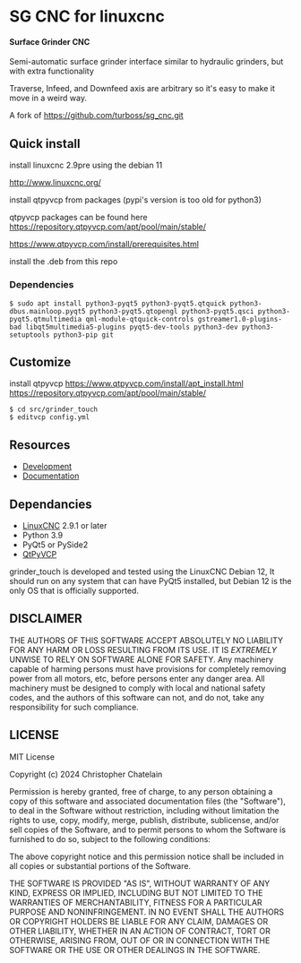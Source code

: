 
# SG CNC for linuxcnc

#### Surface Grinder CNC
Semi-automatic surface grinder interface similar to hydraulic grinders, but with extra functionality

Traverse, Infeed, and Downfeed axis are arbitrary so it's easy to make it move in a weird way.

A fork of https://github.com/turboss/sg_cnc.git


## Quick install

install linuxcnc 2.9pre using the debian 11

http://www.linuxcnc.org/

install qtpyvcp from packages (pypi's version is too old for python3)

qtpyvcp packages can be found here 
https://repository.qtpyvcp.com/apt/pool/main/stable/


https://www.qtpyvcp.com/install/prerequisites.html

install the .deb from this repo

### Dependencies

```
$ sudo apt install python3-pyqt5 python3-pyqt5.qtquick python3-dbus.mainloop.pyqt5 python3-pyqt5.qtopengl python3-pyqt5.qsci python3-pyqt5.qtmultimedia qml-module-qtquick-controls gstreamer1.0-plugins-bad libqt5multimedia5-plugins pyqt5-dev-tools python3-dev python3-setuptools python3-pip git
```

## Customize

install qtpyvcp
https://www.qtpyvcp.com/install/apt_install.html
https://repository.qtpyvcp.com/apt/pool/main/stable/

```
$ cd src/grinder_touch
$ editvcp config.yml
```

## Resources

* [Development](https://github.com/digiexchris/qtpyvcp-grinder-touch)
* [Documentation](https://qtpyvcp.com)


## Dependancies

* [LinuxCNC](https://linuxcnc.org) 2.9.1 or later
* Python 3.9
* PyQt5 or PySide2
* [QtPyVCP](https://qtpyvcp.com/)

grinder_touch is developed and tested using the LinuxCNC Debian 12, It should run on any system that can have PyQt5 installed, but Debian 12 is the only OS
that is officially supported.


## DISCLAIMER

THE AUTHORS OF THIS SOFTWARE ACCEPT ABSOLUTELY NO LIABILITY FOR
ANY HARM OR LOSS RESULTING FROM ITS USE.  IT IS _EXTREMELY_ UNWISE
TO RELY ON SOFTWARE ALONE FOR SAFETY.  Any machinery capable of
harming persons must have provisions for completely removing power
from all motors, etc, before persons enter any danger area.  All
machinery must be designed to comply with local and national safety
codes, and the authors of this software can not, and do not, take
any responsibility for such compliance.

## LICENSE

MIT License

Copyright (c) 2024 Christopher Chatelain

Permission is hereby granted, free of charge, to any person obtaining a copy
of this software and associated documentation files (the "Software"), to deal
in the Software without restriction, including without limitation the rights
to use, copy, modify, merge, publish, distribute, sublicense, and/or sell
copies of the Software, and to permit persons to whom the Software is
furnished to do so, subject to the following conditions:

The above copyright notice and this permission notice shall be included in all
copies or substantial portions of the Software.

THE SOFTWARE IS PROVIDED "AS IS", WITHOUT WARRANTY OF ANY KIND, EXPRESS OR
IMPLIED, INCLUDING BUT NOT LIMITED TO THE WARRANTIES OF MERCHANTABILITY,
FITNESS FOR A PARTICULAR PURPOSE AND NONINFRINGEMENT. IN NO EVENT SHALL THE
AUTHORS OR COPYRIGHT HOLDERS BE LIABLE FOR ANY CLAIM, DAMAGES OR OTHER
LIABILITY, WHETHER IN AN ACTION OF CONTRACT, TORT OR OTHERWISE, ARISING FROM,
OUT OF OR IN CONNECTION WITH THE SOFTWARE OR THE USE OR OTHER DEALINGS IN THE
SOFTWARE.